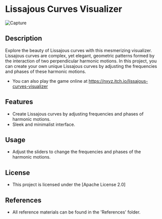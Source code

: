 
# Lissajous Curves Visualizer

![Capture](https://user-images.githubusercontent.com/49046616/235416788-e4aa5d25-a0d8-4bf6-9da2-58e33bd72404.PNG)

## Description

Explore the beauty of Lissajous curves with this mesmerizing visualizer. Lissajous curves are complex, yet elegant, geometric patterns formed by the interaction of two perpendicular harmonic motions. In this project, you can create your own unique Lissajous curves by adjusting the frequencies and phases of these harmonic motions.

- You can also play the game online at https://nxyz.itch.io/lissajous-curves-visualizer

## Features

- Create Lissajous curves by adjusting frequencies and phases of harmonic motions.
- Sleek and minimalist interface.

## Usage

- Adjust the sliders to change the frequencies and phases of the harmonic motions.

## License

- This project is licensed under the [Apache License 2.0]

## References

- All reference materials can be found in the 'References' folder.

